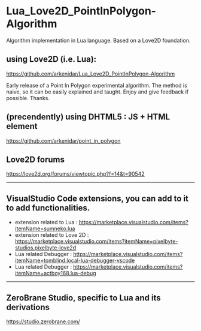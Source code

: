 # Lua_Love2D_PointInPolygon-Algorithm

Algorithm implementation in Lua language. Based on a Love2D foundation.

## using Love2D (i.e. Lua):

https://github.com/arkenidar/Lua_Love2D_PointInPolygon-Algorithm

Early release of a Point In Polygon experimental algorithm. The method is naive, so it can be easily explained and taught. Enjoy and give feedback if possible. Thanks.

## (precendently) using DHTML5 : JS + HTML <canvas> element

https://github.com/arkenidar/point_in_polygon

## Love2D forums

https://love2d.org/forums/viewtopic.php?f=14&t=90542

<hr>

## VisualStudio Code extensions, you can add to it to add functionalities.

- extension related to Lua : <https://marketplace.visualstudio.com/items?itemName=sumneko.lua>
- extension related to Love 2D : <https://marketplace.visualstudio.com/items?itemName=pixelbyte-studios.pixelbyte-love2d>
- Lua related Debugger : <https://marketplace.visualstudio.com/items?itemName=tomblind.local-lua-debugger-vscode>
- Lua related Debugger : <https://marketplace.visualstudio.com/items?itemName=actboy168.lua-debug>

<hr>

## ZeroBrane Studio, specific to Lua and its derivations

<https://studio.zerobrane.com/>

